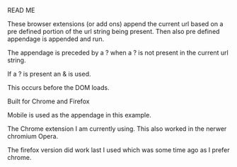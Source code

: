 READ ME

These browser extensions (or add ons) append the current url based on a pre defined portion of the url string being present. Then also pre defined appendage is appended and run.

The appendage is preceded by a ? when a ? is not present in the current url string.

If a ? is present an & is used.

This occurs before the DOM loads.

Built for Chrome and Firefox

Mobile is used as the appendage in this example.

The Chrome extension I am currently using. This also worked in the nerwer chromium Opera.

The firefox version did work last I used which was some time ago as I prefer chrome.
